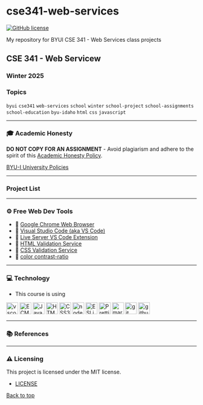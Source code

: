 # cse341-web-services

[![GitHub license](https://img.shields.io/github/license/vwolfley/cse341-web-services?style=flat-square)](https://github.com/vwolfley/cse341-web-services/blob/main/LICENSE)

My repository for BYUI CSE 341 - Web Services class projects

## CSE 341 - Web Servicew

### Winter 2025

### Topics

`byui` `cse341` `web-services` `school` `winter` `school-project` `school-assignments` `school-education` `byu-idaho` `html` `css` `javascript`

---

### 🎓 Academic Honesty

**DO NOT COPY FOR AN ASSIGNMENT** - Avoid plagiarism and adhere to the spirit of this [Academic Honesty Policy](https://www.freecodecamp.org/news/academic-honesty-policy/).

[BYU-I University Policies](https://content.byui.edu/file/d24f576f-d34b-47be-a466-d00bd4792fb6/35/universitypolicies.html)

---

### Project List


---

### ⚙ Free Web Dev Tools

- 🔗 [Google Chrome Web Browser](https://google.com/chrome/)
- 🔗 [Visual Studio Code (aka VS Code)](https://code.visualstudio.com/)
- 🔗 [Live Server VS Code Extension](https://marketplace.visualstudio.com/items?itemName=ritwickdey.LiveServer)
- 🔗 [HTML Validation Service](https://validator.w3.org/)
- 🔗 [CSS Validation Service](https://jigsaw.w3.org/css-validator/)
- 🔗 [color contrast-ratio](https://www.siegemedia.com/contrast-ratio?ref=frontendchecklist)

---

### 💻 Technology

- This course is using

<a href="https://code.visualstudio.com/" title="vscode"><img src="https://github.com/get-icon/geticon/raw/master/icons/visual-studio-code.svg" alt="vscode" width="31px" height="31px"></a>
<a href="https://tc39.es/ecma262/" title="ECMAScript 6"><img src="https://github.com/get-icon/geticon/raw/master/icons/es6.svg" alt="ECMAScript 6" width="31px" height="31px"></a>
<a href="https://developer.mozilla.org/en-US/docs/Web/JavaScript" title="JavaScript"><img src="https://github.com/get-icon/geticon/raw/master/icons/javascript.svg" alt="JavaScript" width="31px" height="31px"></a>
<a href="https://www.w3.org/TR/html5/" title="HTML5"><img src="https://github.com/get-icon/geticon/raw/master/icons/html-5.svg" alt="HTML5" width="31px" height="31px"></a>
<a href="https://www.w3.org/TR/CSS/" title="CSS3"><img src="https://github.com/get-icon/geticon/raw/master/icons/css-3.svg" alt="CSS3" width="31px" height="31px"></a>
<a href="https://www.w3.org/TR/CSS/" title="nodejs"><img src="https://github.com/get-icon/geticon/raw/master/icons/css-3.svg" alt="nodejs" width="31px" height="31px"></a>
<a href="https://eslint.org/" title="ESLint"><img src="https://github.com/get-icon/geticon/raw/master/icons/eslint.svg" alt="ESLint" width="31px" height="31px"></a>
<a href="https://prettier.io/" title="Prettier"><img src="https://github.com/get-icon/geticon/raw/master/icons/prettier.svg" alt="Prettier" width="31px" height="31px"></a>
<a href="https://www.markdownguide.org/" title="markdown"><img src="https://github.com/get-icon/geticon/raw/master/icons/markdown.svg" alt="markdown" width="31px" height="31px"></a>
<a href="https://git-scm.com/" title="git"><img src="https://github.com/get-icon/geticon/raw/master/icons/git-icon.svg" alt="git" width="31px" height="31px"></a>
<a href="https://github.com/" title="github"><img src="https://github.com/get-icon/geticon/raw/master/icons/github-icon.svg" alt="github" width="31px" height="31px"></a>

---


### 📚 References

---

### :warning: Licensing

This project is licensed under the MIT license.

- [LICENSE](LICENSE)

[Back to top](#cse341-web-services)

